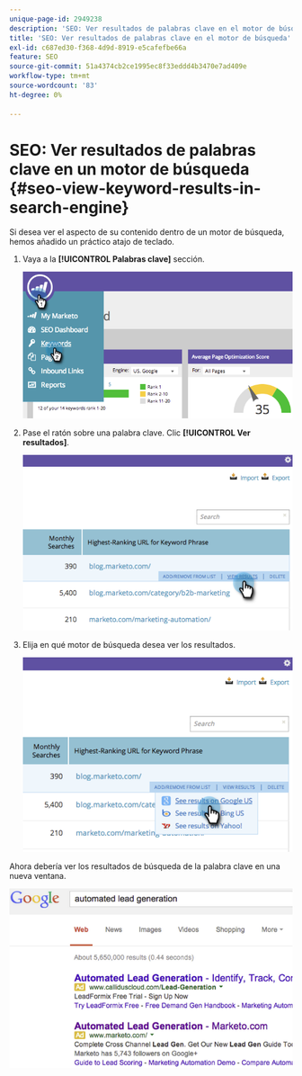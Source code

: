 ```yaml
---
unique-page-id: 2949238
description: 'SEO: Ver resultados de palabras clave en el motor de búsqueda - Documentos de Marketo - Documentación del producto'
title: 'SEO: Ver resultados de palabras clave en el motor de búsqueda'
exl-id: c687ed30-f368-4d9d-8919-e5cafefbe66a
feature: SEO
source-git-commit: 51a4374cb2ce1995ec8f33eddd4b3470e7ad409e
workflow-type: tm+mt
source-wordcount: '83'
ht-degree: 0%

---
```


# SEO: Ver resultados de palabras clave en un motor de búsqueda {#seo-view-keyword-results-in-search-engine}

Si desea ver el aspecto de su contenido dentro de un motor de búsqueda, hemos añadido un práctico atajo de teclado.

1. Vaya a la **[!UICONTROL Palabras clave]** sección.

   ![](assets/image2014-9-18-13-3a33-3a58.png)

1. Pase el ratón sobre una palabra clave. Clic **[!UICONTROL Ver resultados]**.

   ![](assets/image2014-9-18-13-3a34-3a2.png)

1. Elija en qué motor de búsqueda desea ver los resultados.

   ![](assets/image2014-9-18-13-3a34-3a16.png)

Ahora debería ver los resultados de búsqueda de la palabra clave en una nueva ventana.

![](assets/image2014-9-18-13-3a34-3a24.png)
